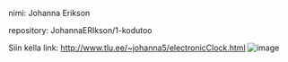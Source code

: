 nimi: Johanna Erikson

repository: JohannaERIkson/1-kodutoo

Siin kella link: http://www.tlu.ee/~johanna5/electronicClock.html
![image](https://user-images.githubusercontent.com/114922091/229218268-d34d9828-7b44-4c97-b951-0430a297bbbe.png)


